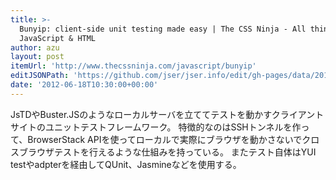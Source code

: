 ```yaml
---
title: >-
  Bunyip: client-side unit testing made easy | The CSS Ninja - All things CSS,
  JavaScript & HTML
author: azu
layout: post
itemUrl: 'http://www.thecssninja.com/javascript/bunyip'
editJSONPath: 'https://github.com/jser/jser.info/edit/gh-pages/data/2012/06/index.json'
date: '2012-06-18T10:30:00+00:00'
---
```

JsTDやBuster.JSのようなローカルサーバを立ててテストを動かすクライアントサイトのユニットテストフレームワーク。
特徴的なのはSSHトンネルを作って、BrowserStack APIを使ってローカルで実際にブラウザを動かさないでクロスブラウザテストを行えるような仕組みを持っている。
またテスト自体はYUI testやadpterを経由してQUnit、Jasmineなどを使用する。
